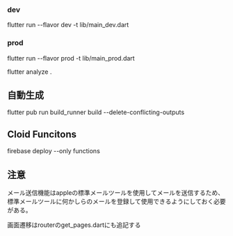 ### dev
flutter run --flavor dev -t lib/main_dev.dart
 
### prod
flutter run --flavor prod -t lib/main_prod.dart


flutter analyze .

## 自動生成
flutter pub run build_runner build --delete-conflicting-outputs


## Cloid Funcitons
firebase deploy --only functions

## 注意
メール送信機能はappleの標準メールツールを使用してメールを送信するため、標準メールツールに何かしらのメールを登録して使用できるようにしておく必要がある。

画面遷移はrouterのget_pages.dartにも追記する


